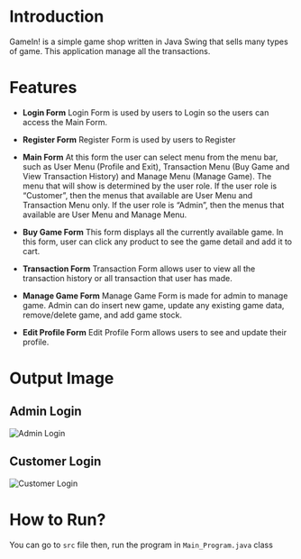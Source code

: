 # Introduction
GameIn! is a simple game shop written in Java Swing that sells many types of game. This application manage all the transactions.

# Features
- **Login Form**
Login Form is used by users to Login so the users can access the Main Form.

- **Register Form**
Register Form is used by users to Register

- **Main Form**
At this form the user can select menu from the menu bar, such as User Menu (Profile and Exit), Transaction Menu (Buy Game and View Transaction History) and Manage Menu (Manage Game). The menu that will show is determined by the user role. If the user role is “Customer”, then the menus that available are User Menu and Transaction Menu only. If the user role is “Admin”, then the menus that available are User Menu and Manage Menu.

- **Buy Game Form**
This form displays all the currently available game. In this form, user can click any product to see the game detail and add it to cart.

- **Transaction Form**
Transaction Form allows user to view all the transaction history or all transaction that user has made. 

- **Manage Game Form**
Manage Game Form is made for admin to manage game. Admin can do insert new game, update any existing game data, remove/delete game, and add game stock. 

- **Edit Profile Form**
Edit Profile Form allows users to see and update their profile. 

# Output Image
## Admin Login
![Admin Login](https://user-images.githubusercontent.com/63891089/194712352-d55908e4-8be3-4138-856d-38078d70bc45.PNG)

## Customer Login
![Customer Login](https://user-images.githubusercontent.com/63891089/194712368-c076115e-2c70-43c1-a32d-02005fd5a7f8.PNG)

# How to Run?
You can go to `src` file then, run the program in `Main_Program.java` class
